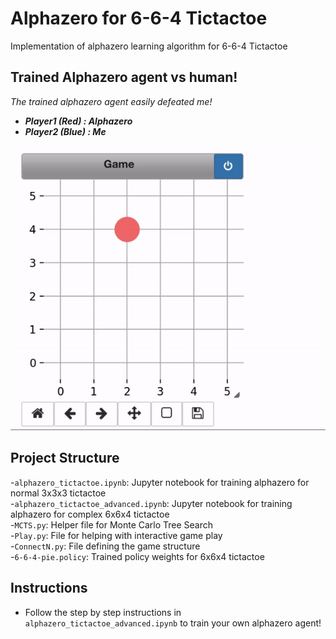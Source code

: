 # Alphazero for 6-6-4 Tictactoe
Implementation of alphazero learning algorithm for 6-6-4 Tictactoe

## Trained Alphazero agent vs human!

*The trained alphazero agent easily defeated me!*   
* ***Player1 (Red) : Alphazero*** 
* ***Player2 (Blue) : Me*** 

![alphazero_vs_human](images/trained_agent_vs_human)


## Project Structure

-`alphazero_tictactoe.ipynb`: Jupyter notebook for training alphazero for normal 3x3x3 tictactoe  
-`alphazero_tictactoe_advanced.ipynb`: Jupyter notebook for training alphazero for complex 6x6x4 tictactoe  
-`MCTS.py`: Helper file for Monte Carlo Tree Search  
-`Play.py`: File for helping with interactive game play    
-`ConnectN.py`: File defining the game structure  
-`6-6-4-pie.policy`: Trained policy weights for 6x6x4 tictactoe

## Instructions

* Follow the step by step instructions in `alphazero_tictactoe_advanced.ipynb` to train your own alphazero agent!
